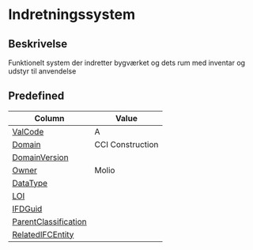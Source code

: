 # Indretningssystem

## Beskrivelse

Funktionelt system der indretter bygværket og dets rum med
inventar og udstyr til anvendelse

## Predefined

| Column                                                              | Value            |
| ------------------------------------------------------------------- | ---------------- |
| [ValCode](../../Attributes/ValCode.md)                              | A                |
| [Domain](../../Attributes/Domain.md)                                | CCI Construction |
| [DomainVersion](../../Attributes/DomainVersion.md)                  |                  |
| [Owner](../../Attributes/Owner.md)                                  | Molio            |
| [DataType](../../Attributes/DataType.md)                            |                  |
| [LOI](../../Attributes/LOI.md)                                      |                  |
| [IFDGuid](../../Attributes/IFDGuid.md)                              |                  |
| [ParentClassification](../../Attributes/IFCParentClassification.md) |                  |
| [RelatedIFCEntity](../../Attributes/RelatedIFCEntity.md)            |                  |
